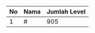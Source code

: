 | No | Nama            | Jumlah Level |
|----|-----------------|--------------|
| 1  | #    |    905        |
